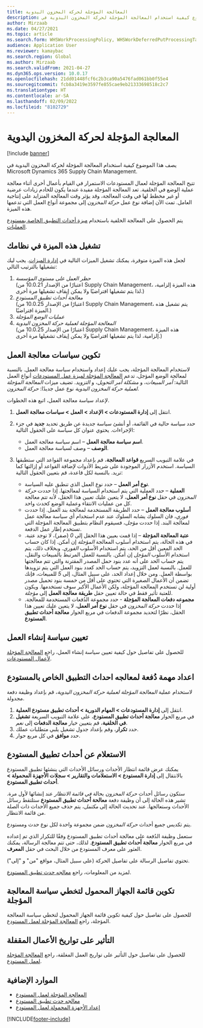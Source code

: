 ```yaml
---
title: المعالجة المؤجلة لحركة المخزون اليدوية
description: يصف هذا الموضوع كيفية استخدام المعالجة المؤجلة لحركة المخزون اليدوية في Microsoft Dynamics 365 Supply Chain Management.
author: Mirzaab
ms.date: 04/27/2021
ms.topic: article
ms.search.form: WHSWorkProcessingPolicy, WHSWorkDeferredPutProcessingTask
audience: Application User
ms.reviewer: kamaybac
ms.search.region: Global
ms.author: Mirzaab
ms.search.validFrom: 2021-04-27
ms.dyn365.ops.version: 10.0.17
ms.openlocfilehash: 21dd01448fcf6c2b3ca90a5476fad061bb0f55e4
ms.sourcegitcommit: fcb8a3419e3597fe855cae9eb21333698518c2c7
ms.translationtype: HT
ms.contentlocale: ar-SA
ms.lasthandoff: 02/09/2022
ms.locfileid: "8102729"
---
```

# <a name="deferred-processing-of-manual-inventory-movement"></a>المعالجة المؤجلة لحركة المخزون اليدوية

[!include [banner](../includes/banner.md)]

يصف هذا الموضوع كيفية استخدام المعالجة المؤجلة لحركة المخزون اليدوية في Microsoft Dynamics 365 Supply Chain Management.

تتيح المعالجة المؤجلة لعمال المستودعات الاستمرار في القيام بأعمال أخرى أثناء معالجة عملية الوضع في الخلفية. تعد المعالجة المؤجلة مفيدة عندما يكون للخادم زيادات عرضية أو غير مخطط لها في وقت المعالجة، وقد يؤثر وقت المعالجة المتزايد على إنتاجية العامل. تمت الآن إضافة نوع عمل *حركة المخزون* إلى مجموعة أنواع العمل التي تدعمها هذه الميزة.

يتم الحصول على المعالجة الخلفية باستخدام [ميزة أحداث التطبيق الخاصة بمستودع العمليات](warehouse-app-events.md).

## <a name="turn-on-this-feature-for-your-system"></a>تشغيل هذه الميزة في نظامك

لجعل هذه الميزة متوفرة، يمكنك تشغيل الميزات التالية في [إدارة الميزات](../../fin-ops-core/fin-ops/get-started/feature-management/feature-management-overview.md). يجب ليك تشغيلها بالترتيب التالي:

1. *حظر العمل على مستوى المؤسسة*<br>(اعتبارًا من الإصدار 10.0.21 من Supply Chain Management، هذه الميزة إلزامية، لذا يتم تشغيلها افتراضيًا ولا يمكن إيقاف تشغيلها مرة أخرى.)
1. *معالجة أحداث تطبيق المستودع*<br>(اعتبارًا من الإصدار 10.0.25 من Supply Chain Management، يتم تشغيل هذه الميزة افتراضيًا.)
1. *عمليات الوضع المؤجلة*
1. *المعالجة المؤجلة لعملية حركة المخزون اليدوية*<br>(اعتبارًا من الإصدار 10.0.25 من Supply Chain Management، هذه الميزة إلزامية، لذا يتم تشغيلها افتراضيًا ولا يمكن إيقاف تشغيلها مرة أخرى.)

## <a name="configure-the-work-processing-policies"></a>تكوين سياسات معالجة العمل

لاستخدام المعالجة المؤجلة، يجب عليك إعداد واستخدام سياسة معالجة العمل. بالنسبة لمعالجة الوضع المؤجل، تدعم [المعالجة المؤجلة لميزة عمل المستودعات](deferred-put.md) أنواع العمل التالية: *أمر المبيعات*، و *مشكلة أمر التحويل*، و *التزويد*. تضيف ميزات *المعالجة المؤجلة لعملية حركة المخزون اليدوية* نوع عمل جديدًا: *حركة المخزون*.

لإعداد سياسة معالجة العمل، اتبع هذه الخطوات.

1. انتقل إلى **إدارة المستودعات \> الإعداد \> العمل \> سياسات معالجة العمل**.
1. حدد سياسة حالية في القائمة، أو أنشئ سياسة جديدة عن طريق تحديد **جديد** في جزء الإجراءات. يحتوي عنوان كل سياسة على الحقول التالية:

    - **اسم سياسة معالجة العمل** – اسم سياسة معالجة العمل.
    - **الوصف** – وصف لسياسة معالجة العمل.

1. في علامة التبويب السريع **قواعد المعالجة**، قم بإعداد مجموعة القواعد التي ستطبقها السياسة. استخدم الأزرار الموجودة على شريط الأدوات لإضافة القواعد أو إزالتها كما تريد. بالنسبة لكل قاعدة، قم بتعيين الحقول التالية:

    - **نوع أمر العمل** – حدد نوع العمل الذي تنطبق عليه السياسة.
    - **العملية** – حدد العملية التي يتم استخدام السياسة لمعالجتها. إذا حددت *حركة المخزون* في حقل **نوع أمر العمل**، لا يتعين عليك تعيين هذا الحقل، لأنه تتم معالجة كل من عمليات الانتقاء وعملية الوضع كحدث واحد.
    - **أسلوب معالجة العمل** – حدد الطريقة المستخدمة لمعالجة بند العمل. إذا حددت *فوري*، فان السلوك يشابه السلوك عند عدم استخدام أي سياسة معالجة عمل لمعالجة البند. إذا حددت *مؤجل*، فسيقوم النظام بتطبيق المعالجة المؤجلة التي تستخدم إطار عمل الدفعة.
    - **عتبة المعالجة المؤجلة‬** – إذا قمت بعيين هذا الحقل إلى *0* (صفر)، لا توجد عتبة. في هذه الحالة، يتم استخدام أسلوب المعالجة *المؤجلة* إن أمكن. إذا كان حساب الحد المعين أقل من الحد، يتم استخدام الأسلوب *الفوري*. وبخلاف ذلك، يتم استخدام الأسلوب *المؤجل* إن أمكن. بالنسبة للعمل المرتبط بالمبيعات والنقل، يتم حساب الحد على أنه عدد بنود حمل المصدر المقترنة والتي تتم معالجتها للعمل. بالنسبة لعمل التزويد، يتم حساب الحد كعدد بنود العمل التي يتم تزويدها بواسطة العمل. ومن خلال إعداد الحد، على سبيل المثال، إلى *5* للمبيعات، فإنك تضمن أن الأعمال الصغيرة التي تحتوي على أقل من خمسة بنود تحميل مصدر أولية لن تستخدم المعالجة المؤجلة، ولكن الأعمال الأكبر سوف تستخدمها. ويكون للعتبة تأثير فقط في حالة تعيين حقل **طريقة معالجة العمل** إلى *مؤجلة*.
    - **مجموعه دفعات المعالجة المؤجلة** - حدد مجموعة الدُفعات المستخدمة للمعالجة. إذا حددت *حركة المخزون* في حقل **نوع أمر العمل**، لا يتعين عليك تعيين هذا الحقل، نظرًا لتحديد مجموعة الدفعات في مربع الحوار **معالجة أحداث تطبيق المستودع**.

## <a name="assign-the-work-creation-policy"></a>تعيين سياسة إنشاء العمل

للحصول على تفاصيل حول كيفية تعيين سياسة إنشاء العمل، راجع [المعالجة المؤجلة لأعمال المستودعات](deferred-put.md).

## <a name="set-up-a-batch-job-to-process-warehouse-app-events"></a>اعداد مهمة دُفعة لمعالجه احداث التطبيق الخاص بالمستودع

لاستخدام عملية *المعالجة المؤجلة لعملية حركة المخزون اليدوية*، قم بإعداد وظيفة دفعة مجدولة.

1. انتقل إلى **إدارة المستودعات‬ \> المهام الدورية \> أحداث تطبيق مستودع العملية**.
1. في مربع الحوار **معالجة أحداث تطبيق المستودع**، على علامة التبويب السريعة **تشغيل في الخلفية**، قم بتعيين خيار **معالجة الدفعات** إلى *نعم*.
1. حدد **تكرار**، وقم بإعداد جدول تشغيل يلبي متطلبات عملك.
1. حدد **موافق** في كل مربع حوار.

## <a name="inquire-about-the-warehouse-app-events"></a>الاستعلام عن أحداث تطبيق المستودع

يمكنك عرض قائمة انتظار الأحداث ورسائل الأحداث التي ينشئها تطبيق المستودع بالانتقال إلى **إدارة المستودع \> الاستعلامات والتقارير \> سجلات الأجهزة المحمولة \> أحداث تطبيق المستودع**.

ستكون رسائل أحداث *حركة المخزون* بحالة *في قائمة الانتظار* عند إنشائها لأول مرة. تشير هذه الحالة إلى أن وظيفة دفعة **معالحة أحداث تطبيق المستودع** ستلتقط رسائل الأحداث وستعالجها. عند تحديث الحالة إلى *مكتمل*، يتم حذف جميع الأحداث ذات الصلة من قائمة الانتظار.

يتم تكديس جميع أحداث *حركة المخزون* ضمن مجموعة واحدة لكل نوع حدث ومستودع.

ستعمل وظيفة الدُفعة على معالجة أحداث تطبيق المستودع وفقًا للتكرار الذي تم إعداده في مربع الحوار **معالجة أحداث تطبيق المستودع**. لذلك، حتى تتم معالجة الرسالة، يمكنك العثور على معرف المستودع من خلال البحث في حقل **المعرف**.

تحتوي تفاصيل الرسالة على تفاصيل الحركة (على سبيل المثال، مواقع "من" و "إلى").

لمزيد من المعلومات، راجع [معالجه حدث تطبيق المستودع](warehouse-app-events.md).

## <a name="configure-the-mobile-device-menu-to-skip-the-deferred-processing-policy"></a>تكوين قائمة الجهاز المحمول لتخطي سياسة المعالجة المؤجلة

للحصول على تفاصيل حول كيفية تكوين قائمة الجهاز المحمول لتخطي سياسة المعالجة المؤجلة، راجع [المعالجة المؤجلة لعمل المستودع](deferred-put.md).

## <a name="impact-on-closed-work-dates"></a>التأثير على تواريخ الأعمال المقفلة

للحصول على تفاصيل حول التأثير على تواريخ العمل المغلقة، راجع [المعالجة المؤجلة لعمل المستودع](deferred-put.md).

## <a name="additional-resources"></a>الموارد الإضافية

- [المعالجة المؤجلة لعمل المستودع](deferred-put.md)
- [معالجه حدث تطبيق المستودع](warehouse-app-events.md)
- [إعداد الأجهزة المحمولة لعمل المستودع](configure-mobile-devices-warehouse.md)

[!INCLUDE[footer-include](../../includes/footer-banner.md)]
